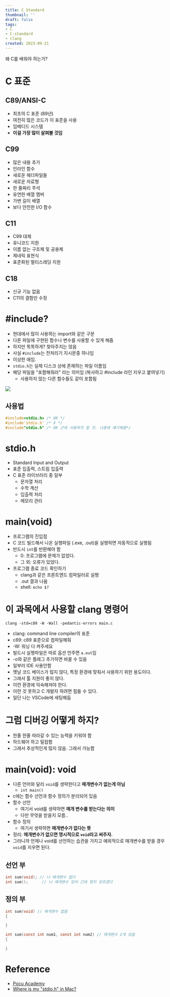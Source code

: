 ```yaml
---
title: C Standard
thumbnail: ''
draft: false
tags:
- C
- C-standard
- clang
created: 2023-09-21
---
```


왜 C를 배워야 하는가?

# C 표준

## C89/ANSI-C

* 최초의 C 표준 (89년)
* 여전히 많은 코드가 이 표준을 사용
* 임베디드 시스템
* **이걸 가장 많이 살펴볼 것임**

## C99

* 많은 내용 추가
* 인라인 함수
* 새로운 헤더파일들
* 새로운 자료형
* 한 줄짜리 주석
* 유연한 배열 멤버
* 가변 길이 배열
* 보다 안전한 I/O 함수

## C11

* C99 대체
* 유니코드 지원
* 이름 없는 구조체 및 공용체
* 제네릭 표현식
* 표준화된 멀티스레딩 지원

## C18

* 신규 기능 없음
* C11의 결함만 수정

# \#include?

* 현대에서 많이 사용하는 import와 같은 구문
* 다른 파일에 구현된 함수나 변수를 사용할 수 있게 해줌
* 하지만 똑똑하게? 찾아주지는 않음
* 사실 `#include`는 전처리기 지시문중 하나임
* 이상한 애임.
* `stdio.h`는 실제 디스크 상에 존재하는 파일 이름임
* 해당 파일을 "포함해줘라" 라는 의미임 (복사하고 #include 라인 지우고 붙여넣기)
  * 사용하지 않는 다른 함수들도 같이 포함됨

![](C_UnmanagedProgramming_01_%08CGrammar_0.png)

## 사용법

````c
#include<stdio.h> /* OK */
#include'stdio.h' /* X */
#include"stdio.h" /* OK 근데 사용하지 말 것. 나중에 얘기해줌*/
````

# stdio.h

* Standard Input and Output
* 표준 입출력, 스트림 입출력
* C 표준 라이브러리 중 일부
  * 문자열 처리
  * 수학 계산
  * 입출력 처리
  * 메모리 관리

# main(void)

* 프로그램의 진입점
* C 코드 빌드해서 나온 실행파일 (.exe, .out)을 실행하면 자동적으로 실행됨
* 반드시 `int`를 반환해야 함
  * 0: 프로그램에 문제가 없었다.
  * 그 외: 오류가 있었다.
* 프로그램 종료 코드 확인하기
  * clang과 같은 프론트엔드 컴파일러로 실행
  * .out 결과 나옴
  * shell: `echo $?`

# 이 과목에서 사용할 clang 명령어

````
clang -std=c89 -W -Wall -pedantic-errors main.c
````

* clang: command line compiler의 표준
* c89: c89 표준으로 컴파일해줘
* -W: 워닝 다 켜주세요
* 빌드시 실행파일은 따로 옵션 안주면 `a.out`임
* -o와 같은 플래그 추가하면 바꿀 수 있음
* 일부러 IDE 사용안함
* 옛날 코드 베이스가 많지 않다, 특정 환경에 맞춰서 사용하기 위한 용도이다.
* 그래서 툴 지원이 좋지 않다.
* 이런 환경에 익숙해져야 한다.
* 이런 것 못하고 C 개발자 하려면 힘들 수 있다.
* 일단 나는 VSCode에 세팅해둠

# 그럼 디버깅 어떻게 하지?

* 한줄 한줄 따라갈 수 있는 능력을 키워야 함
* 하드웨어 하고 밀접함
* 그래서 추상적인게 많지 않음. 그래서 가능함

# main(void): void

* 다른 언어와 달리 `void`를 생략한다고 **매개변수가 없는게 아님**
  * `int main()`
* c에는 함수 선언과 함수 정의가 분리되어 있음
* 함수 선언
  * 여기서 void를 생략하면 **매개 변수를 받는다는 의미**
  * 다만 무엇을 받을지 모름..
* 함수 정의
  * 여기서 생략하면 **매개변수가 없다는 뜻**
* 정리: **매개변수가 없으면 명시적으로 `void`라고 써주자.**
* 그러니까 언제나 void를 선언하는 습관을 가지고 예외적으로 매개변수를 받을 경우 `void`를 지우면 된다.

## 선언 부

````c
int sum(void); // 나 매개변수 없다
int sum();      // 나 매개변수 있어 근데 뭔지 모르겠다
````

## 정의 부

````c
int sum(void) // 매개변수 없음
{

}

int sum(const int num1, const int num2) // 매개변수 2개 있음
{

}
````

# Reference

* [Pocu Academy](https://pocu.academy/ko)
* [Where is my "stdio.h" in Mac?](https://stackoverflow.com/questions/28362994/where-is-my-stdio-h-in-mac)

